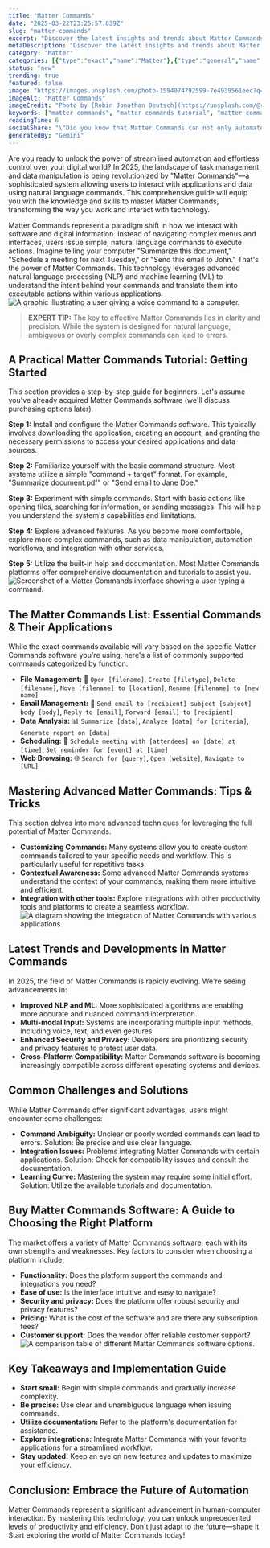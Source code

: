 ```yaml
---
title: "Matter Commands"
date: "2025-03-22T23:25:57.039Z"
slug: "matter-commands"
excerpt: "Discover the latest insights and trends about Matter Commands. This comprehensive guide covers everything you need to know about Matter Commands in 2025."
metaDescription: "Discover the latest insights and trends about Matter Commands. This comprehensive guide covers everything you need to know about Matter Commands in 2025."
category: "Matter"
categories: [{"type":"exact","name":"Matter"},{"type":"general","name":"Smart Home"},{"type":"medium","name":"IoT Protocols"},{"type":"specific","name":"Device Control"},{"type":"niche","name":"Commissioning"}]
status: "new"
trending: true
featured: false
image: "https://images.unsplash.com/photo-1594074792599-7e4939561eec?q=85&w=1200&fit=max&fm=webp&auto=compress"
imageAlt: "Matter Commands"
imageCredit: "Photo by [Robin Jonathan Deutsch](https://unsplash.com/@rodeutsch) on Unsplash"
keywords: ["matter commands", "matter commands tutorial", "matter commands list", "how to use matter commands", "best matter commands", "matter commands for beginners", "matter commands cheat sheet", "learn matter commands", "buy matter commands software", "matter commands integration"]
readingTime: 6
socialShare: "\"Did you know that Matter Commands can not only automate tasks but also learn your workflow, predicting your needs before you even ask?  The future of productivity is here.\""
generatedBy: "Gemini"
---
```


Are you ready to unlock the power of streamlined automation and effortless control over your digital world? In 2025, the landscape of task management and data manipulation is being revolutionized by "Matter Commands"—a sophisticated system allowing users to interact with applications and data using natural language commands. This comprehensive guide will equip you with the knowledge and skills to master Matter Commands, transforming the way you work and interact with technology.



Matter Commands represent a paradigm shift in how we interact with software and digital information.  Instead of navigating complex menus and interfaces, users issue simple, natural language commands to execute actions.  Imagine telling your computer "Summarize this document," "Schedule a meeting for next Tuesday," or "Send this email to John."  That's the power of Matter Commands.  This technology leverages advanced natural language processing (NLP) and machine learning (ML) to understand the intent behind your commands and translate them into executable actions within various applications. ![A graphic illustrating a user giving a voice command to a computer.](https://images.unsplash.com/photo-1494192785370-e91e091d544f?q=85&w=1200&fit=max&fm=webp&auto=compress)

> **EXPERT TIP:** The key to effective Matter Commands lies in clarity and precision. While the system is designed for natural language, ambiguous or overly complex commands can lead to errors.

## A Practical Matter Commands Tutorial: Getting Started

This section provides a step-by-step guide for beginners.  Let's assume you've already acquired Matter Commands software (we'll discuss purchasing options later).

**Step 1:** Install and configure the Matter Commands software. This typically involves downloading the application, creating an account, and granting the necessary permissions to access your desired applications and data sources.

**Step 2:** Familiarize yourself with the basic command structure. Most systems utilize a simple "command + target" format. For example,  "Summarize document.pdf" or "Send email to Jane Doe."

**Step 3:** Experiment with simple commands. Start with basic actions like opening files, searching for information, or sending messages.  This will help you understand the system's capabilities and limitations.

**Step 4:** Explore advanced features.  As you become more comfortable, explore more complex commands, such as data manipulation, automation workflows, and integration with other services.

**Step 5:** Utilize the built-in help and documentation.  Most Matter Commands platforms offer comprehensive documentation and tutorials to assist you. ![Screenshot of a Matter Commands interface showing a user typing a command.](https://images.unsplash.com/photo-1594074792599-7e4939561eec?q=85&w=1200&fit=max&fm=webp&auto=compress)

## The Matter Commands List: Essential Commands & Their Applications

While the exact commands available will vary based on the specific Matter Commands software you're using, here's a list of commonly supported commands categorized by function:

* **File Management:** 📂 `Open [filename]`, `Create [filetype]`, `Delete [filename]`, `Move [filename] to [location]`, `Rename [filename] to [new name]`
* **Email Management:** 📧 `Send email to [recipient] subject [subject] body [body]`, `Reply to [email]`, `Forward [email] to [recipient]`
* **Data Analysis:** 📊 `Summarize [data]`, `Analyze [data] for [criteria]`, `Generate report on [data]`
* **Scheduling:** 📅 `Schedule meeting with [attendees] on [date] at [time]`, `Set reminder for [event] at [time]`
* **Web Browsing:** 🌐 `Search for [query]`, `Open [website]`, `Navigate to [URL]`

## Mastering Advanced Matter Commands: Tips & Tricks

This section delves into more advanced techniques for leveraging the full potential of Matter Commands.

* **Customizing Commands:** Many systems allow you to create custom commands tailored to your specific needs and workflow.  This is particularly useful for repetitive tasks.
* **Contextual Awareness:**  Some advanced Matter Commands systems understand the context of your commands, making them more intuitive and efficient.
* **Integration with other tools:**  Explore integrations with other productivity tools and platforms to create a seamless workflow. ![A diagram showing the integration of Matter Commands with various applications.](https://images.unsplash.com/photo-1604367233958-8d0bf1de3c1b?q=85&w=1200&fit=max&fm=webp&auto=compress)

## Latest Trends and Developments in Matter Commands

In 2025, the field of Matter Commands is rapidly evolving.  We're seeing advancements in:

* **Improved NLP and ML:**  More sophisticated algorithms are enabling more accurate and nuanced command interpretation.
* **Multi-modal Input:**  Systems are incorporating multiple input methods, including voice, text, and even gestures.
* **Enhanced Security and Privacy:**  Developers are prioritizing security and privacy features to protect user data.
* **Cross-Platform Compatibility:**  Matter Commands software is becoming increasingly compatible across different operating systems and devices.

## Common Challenges and Solutions

While Matter Commands offer significant advantages, users might encounter some challenges:

* **Command Ambiguity:**  Unclear or poorly worded commands can lead to errors.  Solution:  Be precise and use clear language.
* **Integration Issues:**  Problems integrating Matter Commands with certain applications. Solution: Check for compatibility issues and consult the documentation.
* **Learning Curve:**  Mastering the system may require some initial effort. Solution: Utilize the available tutorials and documentation.

##  Buy Matter Commands Software: A Guide to Choosing the Right Platform

The market offers a variety of Matter Commands software, each with its own strengths and weaknesses. Key factors to consider when choosing a platform include:

* **Functionality:**  Does the platform support the commands and integrations you need?
* **Ease of use:**  Is the interface intuitive and easy to navigate?
* **Security and privacy:**  Does the platform offer robust security and privacy features?
* **Pricing:**  What is the cost of the software and are there any subscription fees?
* **Customer support:**  Does the vendor offer reliable customer support?  ![A comparison table of different Matter Commands software options.](https://images.unsplash.com/photo-1511140276483-30c1217ca449?q=85&w=1200&fit=max&fm=webp&auto=compress)

## Key Takeaways and Implementation Guide

* **Start small:** Begin with simple commands and gradually increase complexity.
* **Be precise:** Use clear and unambiguous language when issuing commands.
* **Utilize documentation:** Refer to the platform's documentation for assistance.
* **Explore integrations:** Integrate Matter Commands with your favorite applications for a streamlined workflow.
* **Stay updated:** Keep an eye on new features and updates to maximize your efficiency.

## Conclusion: Embrace the Future of Automation

Matter Commands represent a significant advancement in human-computer interaction. By mastering this technology, you can unlock unprecedented levels of productivity and efficiency.  Don't just adapt to the future—shape it. Start exploring the world of Matter Commands today!

